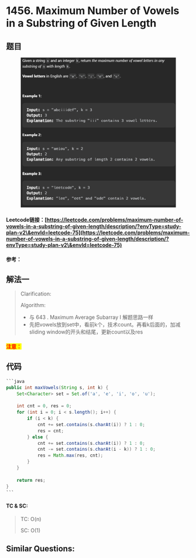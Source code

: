 # 1456. Maximum Number of Vowels in a Substring of Given Length

## 题目

<figure><img src=".gitbook/assets/image (187).png" alt=""><figcaption></figcaption></figure>

#### Leetcode链接：[https://leetcode.com/problems/maximum-number-of-vowels-in-a-substring-of-given-length/description/?envType=study-plan-v2\&envId=leetcode-75](https://leetcode.com/problems/maximum-number-of-vowels-in-a-substring-of-given-length/description/?envType=study-plan-v2\&envId=leetcode-75)

#### 参考：

## 解法一

> Clarification:&#x20;
>
> Algorithm:&#x20;
>
> * 与 643 . Maximum Average Subarray I 解题思路一样
> * 先把vowels放到set中，看前k个，技术count。再看k后面的，加减sliding window的开头和结尾，更新count以及res

#### <mark style="color:red;">注意：</mark>

## 代码

````java
```java
public int maxVowels(String s, int k) {
    Set<Character> set = Set.of('a', 'e', 'i', 'o', 'u');

    int cnt = 0, res = 0;
    for (int i = 0; i < s.length(); i++) {
        if (i < k) {
            cnt += set.contains(s.charAt(i)) ? 1 : 0;
            res = cnt;
        } else {
            cnt += set.contains(s.charAt(i)) ? 1 : 0;
            cnt -= set.contains(s.charAt(i - k)) ? 1 : 0;
            res = Math.max(res, cnt);
        }
    }

    return res;
}
```
````

#### TC & SC:&#x20;

> TC: O(n)
>
> SC: O(1)

## **Similar Questions:**&#x20;
